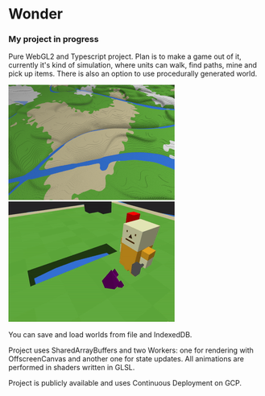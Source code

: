 # Wonder

### My project in progress

Pure WebGL2 and Typescript project. Plan is to make a game out of it, currently it's kind of simulation, where units can
walk, find paths, mine and pick up items. There is also an option to use procedurally generated world.

![Random world](readme-images/world.png)
![Units](readme-images/mine-pickup-and-hold.gif)

You can save and load worlds from file and IndexedDB.

Project uses SharedArrayBuffers and two Workers: one for rendering with OffscreenCanvas and another one for state
updates. All animations are performed in shaders written in GLSL.

Project is publicly available and uses Continuous Deployment on GCP.

